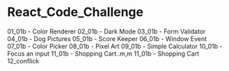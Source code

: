 # React_Code_Challenge

01_01b - Color Renderer
02_01b - Dark Mode
03_01b - Form Validator
04_01b - Dog Pictures
05_01b - Score Keeper
06_01b - Window Event
07_01b - Color Picker
08_01b - Pixel Art
09_01b - Simple Calculator
10_01b - Focus an input
11_01b - Shopping Cart..m,m
11_01b - Shopping Cart
12_conflick
